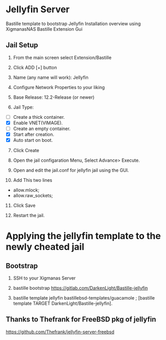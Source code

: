 # Jellyfin Server
Bastille template to bootstrap Jellyfin
Installation overview using XigmanasNAS Bastille Extension Gui

## Jail Setup
1. From the main screen select Extension/Bastille

2. Click ADD [+] button

3. Name (any name will work): Jellyfin

4. Configure Network Properties to your liking

5. Base Release: 12.2-Release (or newer)

6. Jail Type: 
- [ ] Create a thick container.
- [x] Enable VNET(VIMAGE).
- [ ] Create an empty container.
- [x] Start after creation.
- [x] Auto start on boot.

7. Click Create

8. Open the jail configaration Menu, Select Advance> Execute.

9. Open and edit the jail.conf for jellyfin jail using the GUI.

10. Add This two lines
- allow.mlock;
- allow.raw_sockets;

11. Click Save

12. Restart the jail.


# Applying the jellyfin template to the newly cheated jail

## Bootstrap
1. SSH to your Xigmanas Server

2. bastille bootstrap https://gitlab.com/DarkenLight/Bastille-jellyfin

3. bastille template jellyfin bastillebsd-templates/guacamole ;  [bastille template TARGET DarkenLight/Bastille-jellyfin].


## Thanks to Thefrank for FreeBSD pkg of jellyfin
https://github.com/Thefrank/jellyfin-server-freebsd
